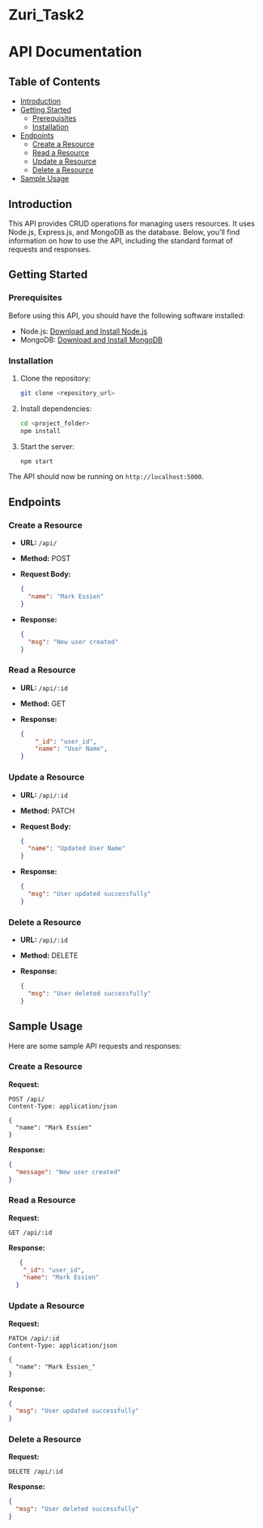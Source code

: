 # Zuri_Task2

# API Documentation

## Table of Contents

- [Introduction](#introduction)
- [Getting Started](#getting-started)
  - [Prerequisites](#prerequisites)
  - [Installation](#installation)
- [Endpoints](#endpoints)
  - [Create a Resource](#create-a-resource)
  - [Read a Resource](#read-a-resource)
  - [Update a Resource](#update-a-resource)
  - [Delete a Resource](#delete-a-resource)
- [Sample Usage](#sample-usage)

## Introduction

This API provides CRUD operations for managing users resources. It uses Node.js, Express.js, and MongoDB as the database. Below, you'll find information on how to use the API, including the standard format of requests and responses.

## Getting Started

### Prerequisites

Before using this API, you should have the following software installed:

- Node.js: [Download and Install Node.js](https://nodejs.org/)
- MongoDB: [Download and Install MongoDB](https://www.mongodb.com/try/download/community)

### Installation

1. Clone the repository:

   ```bash
   git clone <repository_url>
   ```

2. Install dependencies:

   ```bash
   cd <project_folder>
   npm install
   ```
3. Start the server:

   ```bash
   npm start
   ```

The API should now be running on `http://localhost:5000`.

## Endpoints

### Create a Resource

- **URL:** `/api/`
- **Method:** POST
- **Request Body:**

  ```json
  {
    "name": "Mark Essien"
  }
  ```

- **Response:**

  ```json
  {
    "msg": "New user created"
  }
  ```
### Read a Resource

- **URL:** `/api/:id`
- **Method:** GET
- **Response:**

  ```json
  {
      "_id": "user_id",
      "name": "User Name",
  }
  ```

### Update a Resource

- **URL:** `/api/:id`
- **Method:** PATCH
- **Request Body:**

  ```json
  {
    "name": "Updated User Name"
  }
  ```

- **Response:**

  ```json
  {
    "msg": "User updated successfully"
  }
  ```

### Delete a Resource

- **URL:** `/api/:id`
- **Method:** DELETE
- **Response:**

  ```json
  {
    "msg": "User deleted successfully"
  }
  ```

  
## Sample Usage

Here are some sample API requests and responses:

### Create a Resource

**Request:**

```http
POST /api/
Content-Type: application/json

{
  "name": "Mark Essien"
}
```

**Response:**

```json
{
  "message": "New user created"
}
```

### Read a Resource

**Request:**

```http
GET /api/:id
```

**Response:**

```json
   {
    "_id": "user_id",
    "name": "Mark Essien"
  }
```

### Update a Resource

**Request:**

```http
PATCH /api/:id
Content-Type: application/json

{
  "name": "Mark Essien_"
}
```

**Response:**

```json
{
  "msg": "User updated successfully"
}
```

### Delete a Resource

**Request:**

```http
DELETE /api/:id
```

**Response:**

```json
{
  "msg": "User deleted successfully"
}
```
